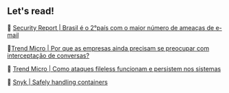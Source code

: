 ## Let's read!


:newspaper: [Security Report | Brasil é o 2°país com o maior número de ameaças de e-mail](https://www.securityreport.com.br/overview/brasil-e-o-2pais-com-o-maior-numero-de-ameacas-de-e-mail/#.Yf15vbpv-Mo)

:newspaper:[Trend Micro | Por que as empresas ainda precisam se preocupar com interceptação de conversas?](https://www.trendmicro.com/pt_br/about/newsroom/press-releases/2018/interceptacao-conversas.html)

:newspaper: [Trend Micro | Como ataques fileless funcionam e persistem nos sistemas](https://www.trendmicro.com/pt_br/about/newsroom/press-releases/2020/07-24-comunicados-de-imprensa.html)

:newspaper: [Snyk | Safely handling containers](https://snyk.io/blog/safely-handling-containers/)

